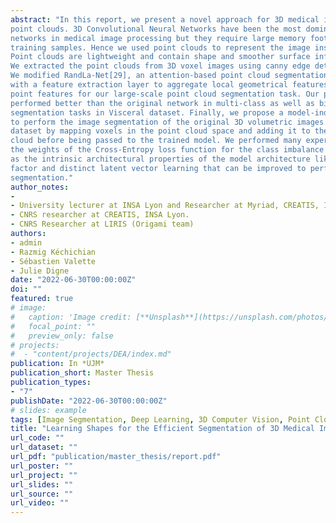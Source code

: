 ```yaml
---
abstract: "In this report, we present a novel approach for 3D medical image segmentation using
point clouds. 3D Convolutional Neural Networks have been the most dominating
networks in medical image processing but they require large memory footprints and
training samples. Hence we used point clouds to represent the image instead of voxels.
Point clouds are lightweight and contain shape and smoother surface information.
We extracted the point clouds from 3D voxel images using canny edge detection.
We modified RandLa-Net[29], an attention-based point cloud segmentation network
with a feature extraction layer to aggregate local geometrical features with spatial
point features for our large-scale point cloud segmentation task. Our proposed model
performed better than the original network in multi-class as well as binary point cloud
segmentation tasks in Visceral dataset. Finally, we propose a model-independent step
to perform the image segmentation of the original 3D volumetric images in Visceral
dataset by mapping voxels in the point cloud space and adding it to the input point
cloud before being passed to the trained model. We performed many experiments on
the weights of the Cross-Entropy loss function for the class imbalance problem as well
as the intrinsic architectural properties of the model architecture like downsampling
factor and distinct latent vector learning that can be improved to perform better
segmentation."
author_notes:
-
- University lecturer at INSA Lyon and Researcher at Myriad, CREATIS, INSA LYON.
- CNRS researcher at CREATIS, INSA Lyon.
- CNRS Researcher at LIRIS (Origami team)
authors:
- admin
- Razmig Kéchichian
- Sébastien Valette
- Julie Digne
date: "2022-06-30T00:00:00Z"
doi: ""
featured: true
# image:
#   caption: 'Image credit: [**Unsplash**](https://unsplash.com/photos/pLCdAaMFLTE)'
#   focal_point: ""
#   preview_only: false
# projects:
#  - "content/projects/DEA/index.md"
publication: In *UJM*
publication_short: Master Thesis
publication_types:
- "7"
publishDate: "2022-06-30T00:00:00Z"
# slides: example
tags: [Image Segmentation, Deep Learning, 3D Computer Vision, Point Cloud]
title: "Learning Shapes for the Efficient Segmentation of 3D Medical Images using Point Cloud"
url_code: ""
url_dataset: ""
url_pdf: "publication/master_thesis/report.pdf"
url_poster: ""
url_project: ""
url_slides: ""
url_source: ""
url_video: ""
---
```



